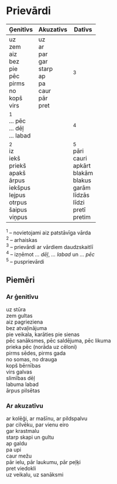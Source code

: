 Prievārdi
=========

| Ģenitīvs                                                                                                  | Akuzatīvs                                                          | Datīvs                                                                                                     |
| ---                                                                                                       | ---                                                                | ---                                                                                                        |
| uz<br>zem<br>aiz<br>bez<br>pie<br>pēc<br>pirms<br>no<br>kopš<br>virs                                      | uz<br>ar<br>par<br>gar<br>starp<br>ap<br>pa<br>caur<br>pār<br>pret | <sup>3</sup>                                                                                               |
| <sup>1</sup><br>... pēc<br>... dēļ<br>... labad                                                           |                                                                    | <sup>4</sup>                                                                                               |
| <sup>2</sup><br>iz<br>iekš<br>priekš<br>apakš<br>ārpus<br>iekšpus<br>lejpus<br>otrpus<br>šaipus<br>viņpus |                                                                    | <sup>5</sup><br>pāri<br>cauri<br>apkārt<br>blakām<br>blakus<br>garām<br>līdzās<br>līdzi<br>pretī<br>pretim |

<sup>1</sup> – novietojami aiz patstāvīga vārda  
<sup>2</sup> – arhaiskas  
<sup>3</sup> – prievārdi ar vārdiem daudzskaitlī  
<sup>4</sup> – izņēmot *... dēļ*, *... labad* un *... pēc*  
<sup>5</sup> – pusprievārdi

Piemēri
-------

### Ar ģenitīvu

uz stūra  
zem gultas  
aiz pagrieziena  
bez atvaļinājuma  
pie veikala, karāties pie sienas  
pēc sanāksmes, pēc saldējuma, pēc likuma  
prieka pēc (norāda uz cēloni)  
pirms sēdes, pirms gada  
no somas, no drauga  
kopš bērnības  
virs galvas  
slimības dēļ  
labuma labad  
ārpus pilsētas

### Ar akuzatīvu

ar kolēģi, ar mašīnu, ar pildspalvu  
par cilvēku, par vienu eiro  
gar krastmalu  
starp skapi un gultu  
ap galdu  
pa upi  
caur mežu  
pār ielu, pār laukumu, pār peļķi  
pret viedokli  
uz veikalu, uz sanāksmi
